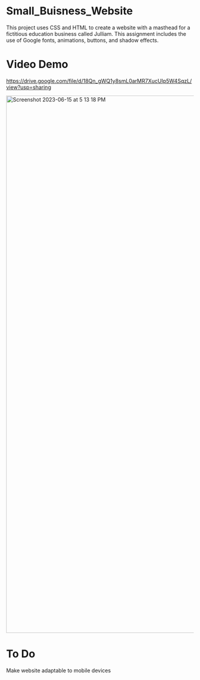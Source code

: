 # Small_Buisness_Website

This project uses CSS and HTML to create a website with a masthead for a fictitious education business called Julliam. This assignment includes the use of Google fonts, animations, buttons, and shadow effects.

# Video Demo
https://drive.google.com/file/d/18Qn_gWQ1y8smL0arMR7XucUIp5W4SqzL/view?usp=sharing

<img width="1440" alt="Screenshot 2023-06-15 at 5 13 18 PM" src="https://github.com/Sukya1/Small_Buisness_Website/assets/90349473/3d64c381-ce34-44b1-a079-8716babdb66f">

# To Do 
Make website adaptable to mobile devices
